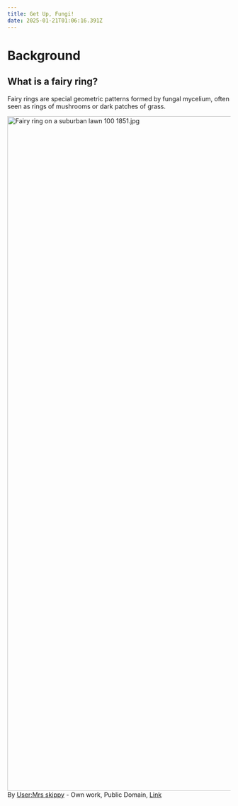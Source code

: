 ```yaml
---
title: Get Up, Fungi!
date: 2025-01-21T01:06:16.391Z
---
```


# Background

## What is a fairy ring?

Fairy rings are special geometric patterns formed by fungal mycelium, often seen as rings of mushrooms or dark patches of grass.
<p><a href="https://commons.wikimedia.org/wiki/File:Fairy_ring_on_a_suburban_lawn_100_1851.jpg#/media/File:Fairy_ring_on_a_suburban_lawn_100_1851.jpg"><img src="https://upload.wikimedia.org/wikipedia/commons/9/96/Fairy_ring_on_a_suburban_lawn_100_1851.jpg" alt="Fairy ring on a suburban lawn 100 1851.jpg" height="1524" width="2032"></a><br>By <a href="//commons.wikimedia.org/w/index.php?title=User:Mrs_skippy&amp;action=edit&amp;redlink=1" class="new" title="User:Mrs skippy (page does not exist)">User:Mrs skippy</a> - <span class="int-own-work" lang="en">Own work</span>, Public Domain, <a href="https://commons.wikimedia.org/w/index.php?curid=3352618">Link</a></p>
